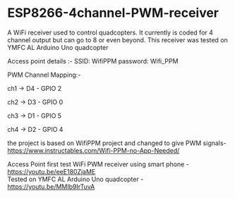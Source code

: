 # ESP8266-4channel-PWM-receiver
A WiFi receiver used to control quadcopters. It currently is coded for 4 channel output but can go to 8 or even beyond. This receiver was tested on YMFC AL Arduino Uno quadcopter

Access point details :-
SSID: WifiPPM
password: Wifi_PPM

PWM Channel Mapping:-

ch1 -> D4 - GPIO 2

ch2 -> D3 - GPIO 0

ch3 -> D1 - GPIO 5

ch4 -> D2 - GPIO 4

the project is based on WifiPPM project and changed to give PWM signals- https://www.instructables.com/Wifi-PPM-no-App-Needed/

Access Point first test WiFi PWM receiver using smart phone - https://youtu.be/eeE180ZjaME  
Tested on YMFC AL Arduino Uno quadcopter - https://youtu.be/MMIb9IrTuvA

